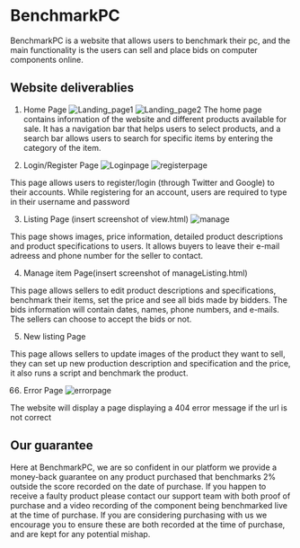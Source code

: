 # BenchmarkPC
 
BenchmarkPC is a website that allows users to benchmark their pc, and the main functionality is the users can sell and place bids on computer components online. 

## Website deliverablies

1. Home Page
![Landing_page1](https://user-images.githubusercontent.com/55529623/67618699-1671f400-f836-11e9-8f49-db5f4528f1be.jpg)
![Landing_page2](https://user-images.githubusercontent.com/55529623/67618717-55a04500-f836-11e9-9586-e8c527b48528.jpg)
The home page contains information of the website and different products available for sale. It has a navigation bar that helps users to select products, and a search bar allows users to search for specific items by entering the category of the item. 

2. Login/Register Page
![Loginpage](https://user-images.githubusercontent.com/55529623/67618722-78caf480-f836-11e9-893a-d91354991c84.png)
![registerpage](https://user-images.githubusercontent.com/55529623/67618730-9f892b00-f836-11e9-9803-5812dd983a3b.jpg)

This page allows users to register/login (through Twitter and Google) to their accounts. While registering for an account, users are required to type in their username and password

3. Listing Page (insert screenshot of view.html)
![manage](https://user-images.githubusercontent.com/55529623/67618840-c7c55980-f837-11e9-8b0e-c4b35c6c0977.png)

This page shows images, price information, detailed product descriptions and product specifications to users. It allows buyers to leave their e-mail adreess and phone number for the seller to contact. 

4. Manage item Page(insert screenshot of manageListing.html)


This page allows sellers to edit product descriptions and specifications, benchmark their items, set the price and see all bids made by bidders. The bids information will contain dates, names, phone numbers, and e-mails. The sellers can choose to accept the bids or not. 

5. New listing Page


This page allows sellers to update images of the product they want to sell, they can set up new production description and specification and the price, it also runs a script and benchmark the product. 

66. Error Page
![errorpage](https://user-images.githubusercontent.com/55529623/67618760-ec6d0180-f836-11e9-9c00-024726e6ddd4.png)

The website will display a page displaying a 404 error message if the url is not correct

## Our guarantee
Here at BenchmarkPC, we are so confident in our platform we provide a money-back guarantee on any product purchased that benchmarks 2% outside the score recorded on the date of purchase. If you happen to receive a faulty product please contact our support team with both proof of purchase and a video recording of the component being benchmarked live at the time of purchase. If you are considering purchasing with us we encourage you to ensure these are both recorded at the time of purchase, and are kept for any potential mishap.


